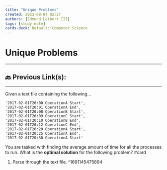 ```yaml
---
title: "Unique Problems"
created: 2023-08-04 02:27
authors: [Edmund Leibert III]
tags: [study-note]
cards-deck: Default::Computer Science
---
```


# Unique Problems

---

## 🔙 Previous Link(s):

---

Given a text file containing the following…
```
'2017-02-01T20:00 OperationA Start',  
'2017-02-01T20:01 OperationA End',  
'2017-02-01T20:08 OperationB Start',  
'2017-02-01T20:09 OperationC Start',  
'2017-02-01T20:10 OperationB End',  
'2017-02-01T20:12 OperationC End',  
'2017-02-01T20:20 OperationA Start',  
'2017-02-01T20:25 OperationA End',  
'2017-02-01T20:30 OperationA Start'
```
You are tasked with finding the average amount of time for all the processes to run.
What is the **optimal solution** for the following problem? #card 
1. Parse through the text file.
^1691145475864
